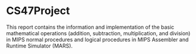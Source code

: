 # CS47Project

This report contains the information and implementation of the basic mathematical operations (addition, subtraction, multiplication, and division) in MIPS normal procedures and logical procedures in MIPS Assembler and Runtime Simulator (MARS).
